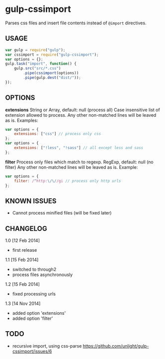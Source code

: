 gulp-cssimport
==============
Parses css files and insert file contents instead of `@import` directives.

USAGE
-----
```js
var gulp = require("gulp");
var cssimport = require("gulp-cssimport");
var options = {};
gulp.task("import", function() {
	gulp.src("src/*.css")
		.pipe(cssimport(options))
		.pipe(gulp.dest("dist/"));
}); 
```

OPTIONS
-------
**extensions**
String or Array, default: null (process all)
Case insensitive list of extension allowed to process.
Any other non-matched lines will be leaved as is.
Examples:
```js
var options = {
	extensions: ["css"] // process only css
};
var options = {
	extensions: ["!less", "!sass"] // all except less and sass
};
```
**filter**
Process only files which match to regexp.
RegExp, default: null (no filter)
Any other non-matched lines will be leaved as is.
Example:
```js
var options = {
	filter: /^http:\/\//gi // process only http urls
};
```

KNOWN ISSUES
------------
- Cannot process minified files (will be fixed later)

CHANGELOG
---------
1.0 [12 Feb 2014]
- first release

1.1 [15 Feb 2014]
- switched to through2
- process files asynchronously

1.2 [15 Feb 2014]
- fixed processing urls

1.3 [14 Nov 2014]
- added option 'extensions'
- added option 'filter'

TODO
----
- recursive import, using css-parse https://github.com/unlight/gulp-cssimport/issues/6